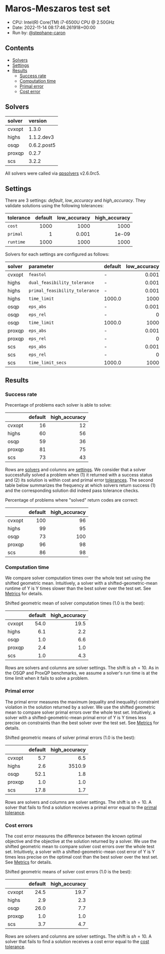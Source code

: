 # Maros-Meszaros test set

- CPU: Intel(R) Core(TM) i7-6500U CPU @ 2.50GHz
- Date: 2022-11-14 08:17:46.261918+00:00
- Run by: [@stephane-caron](https://github.com/stephane-caron/)

## Contents

* [Solvers](#solvers)
* [Settings](#settings)
* [Results](#results)
    * [Success rate](#success-rate)
    * [Computation time](#computation-time)
    * [Primal error](#primal-error)
    * [Cost error](#cost-error)

## Solvers

| solver   | version     |
|:---------|:------------|
| cvxopt   | 1.3.0       |
| highs    | 1.1.2.dev3  |
| osqp     | 0.6.2.post5 |
| proxqp   | 0.2.7       |
| scs      | 3.2.2       |

All solvers were called via
[qpsolvers](https://github.com/stephane-caron/qpsolvers) v2.6.0rc5.

## Settings

There are 3 settings: *default*, *low_accuracy* and
*high_accuracy*. They validate solutions using the following tolerances:

| tolerance   |   default |   low_accuracy |   high_accuracy |
|:------------|----------:|---------------:|----------------:|
| ``cost``    |      1000 |       1000     |        1000     |
| ``primal``  |         1 |          0.001 |           1e-09 |
| ``runtime`` |      1000 |       1000     |        1000     |

Solvers for each settings are configured as follows:

| solver   | parameter                        | default   |   low_accuracy |   high_accuracy |
|:---------|:---------------------------------|:----------|---------------:|----------------:|
| cvxopt   | ``feastol``                      | -         |          0.001 |           1e-09 |
| highs    | ``dual_feasibility_tolerance``   | -         |          0.001 |           1e-09 |
| highs    | ``primal_feasibility_tolerance`` | -         |          0.001 |           1e-09 |
| highs    | ``time_limit``                   | 1000.0    |       1000     |        1000     |
| osqp     | ``eps_abs``                      | -         |          0.001 |           1e-09 |
| osqp     | ``eps_rel``                      | -         |          0     |           0     |
| osqp     | ``time_limit``                   | 1000.0    |       1000     |        1000     |
| proxqp   | ``eps_abs``                      | -         |          0.001 |           1e-09 |
| proxqp   | ``eps_rel``                      | -         |          0     |           0     |
| scs      | ``eps_abs``                      | -         |          0.001 |           1e-09 |
| scs      | ``eps_rel``                      | -         |          0     |           0     |
| scs      | ``time_limit_secs``              | 1000.0    |       1000     |        1000     |

## Results

### Success rate

Precentage of problems each solver is able to solve:

|        |   default |   high_accuracy |
|:-------|----------:|----------------:|
| cvxopt |        16 |              12 |
| highs  |        60 |              56 |
| osqp   |        59 |              36 |
| proxqp |        81 |              75 |
| scs    |        73 |              43 |

Rows are [solvers](#solvers) and columns are [settings](#settings). We consider
that a solver successfully solved a problem when (1) it returned with a success
status and (2) its solution is within cost and primal error
[tolerances](#settings). The second table below summarizes the frequency at
which solvers return success (1) and the corresponding solution did indeed pass
tolerance checks.

Percentage of problems where "solved" return codes are correct:

|        |   default |   high_accuracy |
|:-------|----------:|----------------:|
| cvxopt |       100 |              96 |
| highs  |        99 |              95 |
| osqp   |        73 |             100 |
| proxqp |        96 |              98 |
| scs    |        86 |              98 |

### Computation time

We compare solver computation times over the whole test set using the shifted
geometric mean. Intuitively, a solver with a shifted-geometric-mean runtime of
Y is Y times slower than the best solver over the test set. See
[Metrics](../README.md#metrics) for details.

Shifted geometric mean of solver computation times (1.0 is the best):

|        |   default |   high_accuracy |
|:-------|----------:|----------------:|
| cvxopt |      54.0 |            19.5 |
| highs  |       6.1 |             2.2 |
| osqp   |       1.0 |             6.6 |
| proxqp |       2.4 |             1.0 |
| scs    |       1.0 |             4.3 |

Rows are solvers and columns are solver settings. The shift is $sh = 10$. As in
the OSQP and ProxQP benchmarks, we assume a solver's run time is at the time
limit when it fails to solve a problem.

### Primal error

The primal error measures the maximum (equality and inequality) constraint
violation in the solution returned by a solver. We use the shifted geometric
mean to compare solver primal errors over the whole test set. Intuitively, a
solver with a shifted-geometric-mean primal error of Y is Y times less precise
on constraints than the best solver over the test set. See
[Metrics](../README.md#metrics) for details.

Shifted geometric means of solver primal errors (1.0 is the best):

|        |   default |   high_accuracy |
|:-------|----------:|----------------:|
| cvxopt |       5.7 |             6.5 |
| highs  |       2.6 |          3510.9 |
| osqp   |      52.1 |             1.8 |
| proxqp |       1.0 |             1.0 |
| scs    |      17.8 |             1.7 |

Rows are solvers and columns are solver settings. The shift is $sh = 10$. A
solver that fails to find a solution receives a primal error equal to the
[primal tolerance](#settings).

### Cost errors

The cost error measures the difference between the known optimal objective and
the objective at the solution returned by a solver. We use the shifted
geometric mean to compare solver cost errors over the whole test set.
Intuitively, a solver with a shifted-geometric-mean cost error of Y is Y times
less precise on the optimal cost than the best solver over the test set. See
[Metrics](../README.md#metrics) for details.

Shifted geometric means of solver cost errors (1.0 is the best):

|        |   default |   high_accuracy |
|:-------|----------:|----------------:|
| cvxopt |      24.5 |            19.7 |
| highs  |       2.9 |             2.3 |
| osqp   |      26.0 |             7.7 |
| proxqp |       1.0 |             1.0 |
| scs    |       3.7 |             4.7 |

Rows are solvers and columns are solver settings. The shift is $sh = 10$. A
solver that fails to find a solution receives a cost error equal to the [cost
tolerance](#settings).
